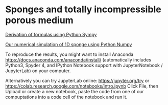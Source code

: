 # Sponges and totally incompressible porous medium

[Derivation of formulas using Python Sympy](/sympy_eqs_potential.ipynb)

[Our numerical simulation of 1D sponge using Python Numpy](/sponges_numeric.ipynb)

To reproduce the results, you might want to install Anaconda https://docs.anaconda.com/anaconda/install/
(automatically includes Python3, Spyder 4, and IPython Notebook support with JupyterNotebook / JupyterLab) on your computer.

Alternatively you can try JupyterLab online: https://jupyter.org/try or https://colab.research.google.com/notebooks/intro.ipynb
Click File, then Upload or create a new notebook,
paste the code from one of our compuptations into a code cell of the notebook and run it.
